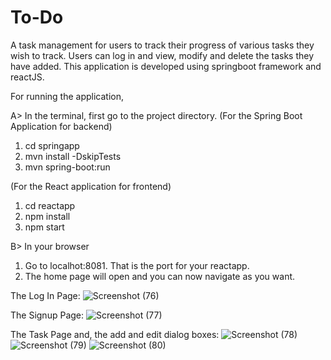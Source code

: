 # To-Do

A task management for users to track their progress of various tasks they wish to track. Users can log in and view, modify and delete the tasks they have added. This application is developed using springboot framework and reactJS.

For running the application,

A> In the terminal, first go to the project directory.
(For the Spring Boot Application for backend)

1. cd springapp
2. mvn install -DskipTests
3. mvn spring-boot:run


(For the React application for frontend)

1. cd reactapp
2. npm install
3. npm start

B> In your browser

1. Go to localhot:8081. That is the port for your reactapp.
2. The home page will open and you can now navigate as you want.

The Log In Page:
![Screenshot (76)](https://user-images.githubusercontent.com/97876427/189572366-a4a7a9bd-379c-4b67-b757-ee3740eec9a7.png)

The Signup Page:
![Screenshot (77)](https://user-images.githubusercontent.com/97876427/189572451-a8b67c0c-d2b4-432b-b55c-d2d365594122.png)

The Task Page and, the add and edit dialog boxes:
![Screenshot (78)](https://user-images.githubusercontent.com/97876427/189572594-989d152f-f289-48fc-b412-8cbd1b36fdb1.png)
![Screenshot (79)](https://user-images.githubusercontent.com/97876427/189572597-2e16cb52-c120-48f9-ab66-9dff4d6fd645.png)
![Screenshot (80)](https://user-images.githubusercontent.com/97876427/189572598-188d5542-00ef-4e84-aded-3d8032e840b9.png)

